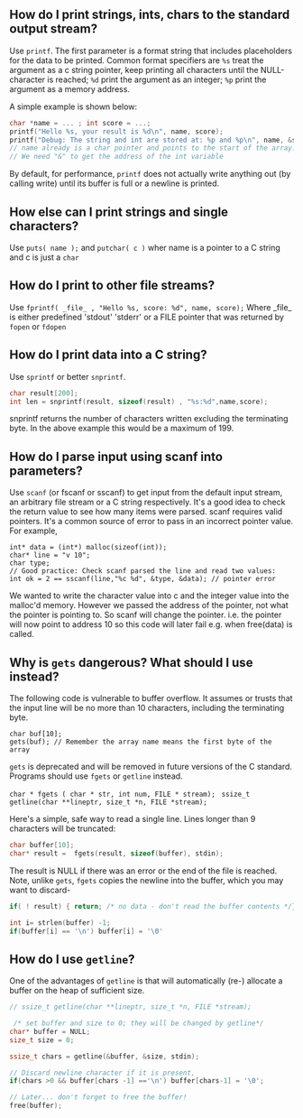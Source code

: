 ## How do I print strings, ints, chars to the standard output stream? 
Use `printf`. The first parameter is a format string that includes placeholders for the data to be printed. Common format specifiers are `%s` treat the argument as a c string pointer, keep printing all characters until the NULL-character is reached; `%d` print the argument as an integer; `%p` print the argument as a memory address. 

A simple example is shown below:
```C
char *name = ... ; int score = ...;
printf("Hello %s, your result is %d\n", name, score);
printf("Debug: The string and int are stored at: %p and %p\n", name, &score );
// name already is a char pointer and points to the start of the array. 
// We need "&" to get the address of the int variable
```

By default, for performance, `printf` does not actually write anything out (by calling write) until its buffer is full or a newline is printed. 

## How else can I print strings and single characters?
Use `puts( name );` and `putchar( c )`  wher name is a pointer to a C string and c is just a `char`

## How do I print to other file streams?
Use `fprintf( _file_ , "Hello %s, score: %d", name, score);`
Where \_file\_ is either predefined 'stdout' 'stderr' or a FILE pointer that was returned by `fopen` or `fdopen`

## How do I print data into a C string?
Use `sprintf` or better `snprintf`.
```C
char result[200];
int len = snprintf(result, sizeof(result) , "%s:%d",name,score);
```
snprintf returns the number of characters written excluding the terminating byte. In the above example this would be a maximum of 199.

## How do I parse input using scanf into parameters?
Use `scanf` (or fscanf or sscanf) to get input from the default input stream, an arbitrary file stream or a C string respectively.
It's a good idea to check the return value to see how many items were parsed.
scanf requires valid pointers. It's a common source of error to pass in an incorrect pointer value. For 
example,
```
int* data = (int*) malloc(sizeof(int));
char* line = "v 10";
char type;
// Good practice: Check scanf parsed the line and read two values:
int ok = 2 == sscanf(line,"%c %d", &type, &data); // pointer error
```
We wanted to write the character value into c and the integer value into the malloc'd memory.
However we passed the address of the pointer, not what the pointer is pointing to. So scanf will change the pointer. i.e. the pointer will now point to address 10 so this code will later fail e.g. when free(data) is called.
 
## Why is `gets` dangerous? What should I use instead?
The following code is vulnerable to buffer overflow. It assumes or trusts that the input line will be no more than 10 characters, including the terminating byte.
```
char buf[10];
gets(buf); // Remember the array name means the first byte of the array
``` 
`gets` is deprecated and will be removed in future versions of the C standard. Programs should use `fgets` or `getline` instead. 

`char * fgets ( char * str, int num, FILE * stream); `
`ssize_t getline(char **lineptr, size_t *n, FILE *stream);`

Here's a simple, safe way to read a single line. Lines longer than 9 characters will be truncated:
```C
char buffer[10];
char* result =  fgets(result, sizeof(buffer), stdin);
```
The result is NULL if there was an error or the end of the file is reached.
Note, unlike `gets`,  `fgets` copies the newline into the buffer, which you may want to discard-
```C
if( ! result) { return; /* no data - don't read the buffer contents */}

int i= strlen(buffer) -1;
if(buffer[i] == '\n') buffer[i] = '\0'
```

## How do I use `getline`?
One of the advantages of `getline` is that will automatically (re-) allocate a buffer on the heap of sufficient size.

```C
// ssize_t getline(char **lineptr, size_t *n, FILE *stream);

 /* set buffer and size to 0; they will be changed by getline*/
char* buffer = NULL;
size_t size = 0;

ssize_t chars = getline(&buffer, &size, stdin);

// Discard newline character if it is present,
if(chars >0 && buffer[chars -1] =='\n') buffer[chars-1] = '\0';

// Later... don't forget to free the buffer!
free(buffer);
```